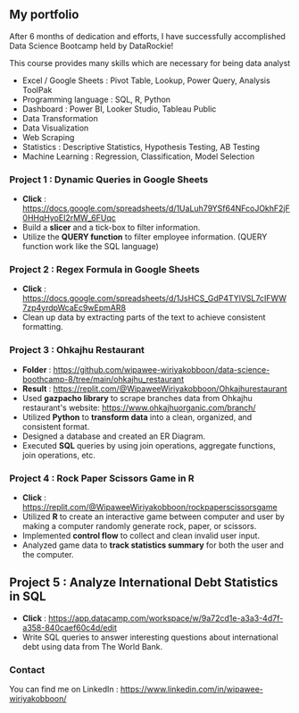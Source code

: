 ## My portfolio

After 6 months of dedication and efforts, I have successfully accomplished Data Science Bootcamp held by DataRockie!

This course provides many skills which are necessary for being data analyst
- Excel / Google Sheets : Pivot Table, Lookup, Power Query, Analysis ToolPak
- Programming language : SQL, R, Python
- Dashboard : Power BI, Looker Studio, Tableau Public
- Data Transformation
- Data Visualization
- Web Scraping
- Statistics : Descriptive Statistics, Hypothesis Testing, AB Testing
- Machine Learning : Regression, Classification, Model Selection

### Project 1 : Dynamic Queries in Google Sheets
- **Click** : https://docs.google.com/spreadsheets/d/1UaLuh79YSf64NFcoJOkhF2jF0HHqHyoEI2rMW_6FUqc
- Build a **slicer** and a tick-box to filter information.
- Utilize the **QUERY function** to filter employee information. (QUERY function work like the SQL language)

### Project 2 : Regex Formula in Google Sheets
- **Click**  : https://docs.google.com/spreadsheets/d/1JsHCS_GdP4TYlVSL7cIFWW7zp4yrdpWcaEc9wEpmAR8
- Clean up data by extracting parts of the text to achieve consistent formatting.

### Project 3 : Ohkajhu Restaurant
- **Folder** :  https://github.com/wipawee-wiriyakobboon/data-science-boothcamp-8/tree/main/ohkajhu_restaurant
- **Result** :  https://replit.com/@WipaweeWiriyakobboon/Ohkajhurestaurant
- Used **gazpacho library** to scrape branches data from Ohkajhu restaurant's website: https://www.ohkajhuorganic.com/branch/
- Utilized **Python** to **transform data** into a clean, organized, and consistent format.
- Designed a database and created an ER Diagram.
- Executed **SQL** queries by using join operations, aggregate functions, join operations, etc.

### Project 4 : Rock Paper Scissors Game in R
- **Click**  : https://replit.com/@WipaweeWiriyakobboon/rockpaperscissorsgame
- Utilized **R** to create an interactive game between computer and user by making a computer randomly generate rock, paper, or scissors.
- Implemented **control flow** to collect and clean invalid user input.
- Analyzed game data to **track statistics summary** for both the user and the computer.

## Project 5 : Analyze International Debt Statistics in SQL
- **Click** : https://app.datacamp.com/workspace/w/9a72cd1e-a3a3-4d7f-a358-840caef60c4d/edit
- Write SQL queries to answer interesting questions about international debt using data from The World Bank.

### Contact
You can find me on LinkedIn : https://www.linkedin.com/in/wipawee-wiriyakobboon/
